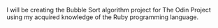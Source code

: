 I will be creating the Bubble Sort algorithm project for The Odin Project using my acquired knowledge of the Ruby programming language.